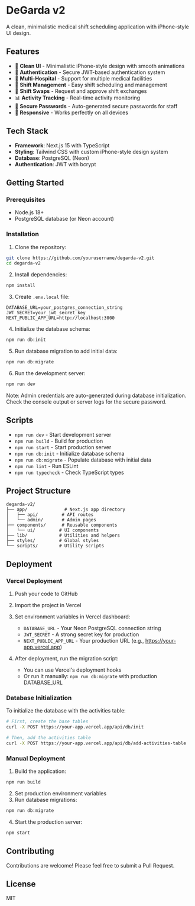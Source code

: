 # DeGarda v2

A clean, minimalistic medical shift scheduling application with iPhone-style UI design.

## Features

- 🎨 **Clean UI** - Minimalistic iPhone-style design with smooth animations
- 🔐 **Authentication** - Secure JWT-based authentication system
- 🏥 **Multi-Hospital** - Support for multiple medical facilities
- 📅 **Shift Management** - Easy shift scheduling and management
- 🔄 **Shift Swaps** - Request and approve shift exchanges
- 📊 **Activity Tracking** - Real-time activity monitoring
- 🔐 **Secure Passwords** - Auto-generated secure passwords for staff
- 📱 **Responsive** - Works perfectly on all devices

## Tech Stack

- **Framework**: Next.js 15 with TypeScript
- **Styling**: Tailwind CSS with custom iPhone-style design system
- **Database**: PostgreSQL (Neon)
- **Authentication**: JWT with bcrypt

## Getting Started

### Prerequisites

- Node.js 18+
- PostgreSQL database (or Neon account)

### Installation

1. Clone the repository:
```bash
git clone https://github.com/yourusername/degarda-v2.git
cd degarda-v2
```

2. Install dependencies:
```bash
npm install
```

3. Create `.env.local` file:
```env
DATABASE_URL=your_postgres_connection_string
JWT_SECRET=your_jwt_secret_key
NEXT_PUBLIC_APP_URL=http://localhost:3000
```

4. Initialize the database schema:
```bash
npm run db:init
```

5. Run database migration to add initial data:
```bash
npm run db:migrate
```

6. Run the development server:
```bash
npm run dev
```

Note: Admin credentials are auto-generated during database initialization. Check the console output or server logs for the secure password.

## Scripts

- `npm run dev` - Start development server
- `npm run build` - Build for production
- `npm run start` - Start production server
- `npm run db:init` - Initialize database schema
- `npm run db:migrate` - Populate database with initial data
- `npm run lint` - Run ESLint
- `npm run typecheck` - Check TypeScript types

## Project Structure

```
degarda-v2/
├── app/              # Next.js app directory
│   ├── api/         # API routes
│   └── admin/       # Admin pages
├── components/      # Reusable components
│   └── ui/         # UI components
├── lib/            # Utilities and helpers
├── styles/         # Global styles
└── scripts/        # Utility scripts
```

## Deployment

### Vercel Deployment

1. Push your code to GitHub
2. Import the project in Vercel
3. Set environment variables in Vercel dashboard:
   - `DATABASE_URL` - Your Neon PostgreSQL connection string
   - `JWT_SECRET` - A strong secret key for production
   - `NEXT_PUBLIC_APP_URL` - Your production URL (e.g., https://your-app.vercel.app)

4. After deployment, run the migration script:
   - You can use Vercel's deployment hooks
   - Or run it manually: `npm run db:migrate` with production DATABASE_URL

### Database Initialization

To initialize the database with the activities table:
```bash
# First, create the base tables
curl -X POST https://your-app.vercel.app/api/db/init

# Then, add the activities table
curl -X POST https://your-app.vercel.app/api/db/add-activities-table
```

### Manual Deployment

1. Build the application:
```bash
npm run build
```

2. Set production environment variables
3. Run database migrations:
```bash
npm run db:migrate
```

4. Start the production server:
```bash
npm start
```

## Contributing

Contributions are welcome! Please feel free to submit a Pull Request.

## License

MIT